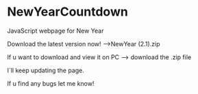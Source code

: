 # NewYearCountdown
JavaScript webpage for New Year

Download the latest version now! -->NewYear (2.1).zip

If u want to download and view it on PC --> download the .zip file

I´ll keep updating the page. 

If u find any bugs let me know! 
